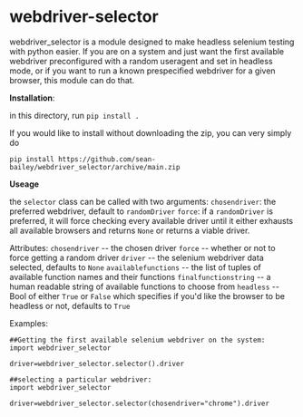 # webdriver-selector

webdriver_selector is a module designed to make headless selenium testing with python easier.
If you are on a system and just want the first available webdriver preconfigured with a random useragent and set in headless mode, or if you want to run a known prespecified webdriver for a given browser, this module can do that.

**Installation**:

in this directory, run
`pip install .`

If you would like to install without downloading the zip, you can very simply do

`pip install https://github.com/sean-bailey/webdriver_selector/archive/main.zip`

**Useage**

the `selector` class can be called with two arguments:
`chosendriver`: the preferred webdriver, default to `randomDriver`
`force`: if a `randomDriver` is preferred, it will force checking every available driver until it either exhausts all available browsers and returns `None` or returns a viable driver.

Attributes:
`chosendriver` -- the chosen driver 
`force` -- whether or not to force getting a random driver
`driver` -- the selenium webdriver data selected, defaults to `None`
`availablefunctions` -- the list of tuples of available function names and their functions
`finalfunctionstring` -- a human readable string of available functions to choose from
`headless` -- Bool of either `True` or `False` which specifies if you'd like the browser to be headless or not, defaults to `True`

Examples:

```
##Getting the first available selenium webdriver on the system:
import webdriver_selector

driver=webdriver_selector.selector().driver

```

```
##selecting a particular webdriver:
import webdriver_selector

driver=webdriver_selector.selector(chosendriver="chrome").driver

```
